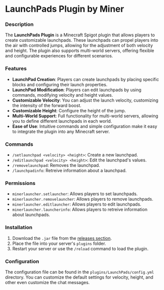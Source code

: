 # LaunchPads Plugin by Miner

### Description

The **LaunchPads Plugin** is a Minecraft Spigot plugin that allows players to create customizable launchpads. These launchpads can propel players into the air with controlled jumps, allowing for the adjustment of both velocity and height. The plugin also supports multi-world servers, offering flexible and configurable experiences for different scenarios.

### Features

- **LaunchPad Creation**: Players can create launchpads by placing specific blocks and configuring their launch properties.
- **LaunchPad Modification**: Players can edit launchpads by using commands, modifying velocity and height values.
- **Customizable Velocity**: You can adjust the launch velocity, customizing the intensity of the forward boost.
- **Customizable Height**: Configure the height of the jump.
- **Multi-World Support**: Full functionality for multi-world servers, allowing you to define different launchpads in each world.
- **Ease of Use**: Intuitive commands and simple configuration make it easy to integrate the plugin into any Minecraft server.

### Commands

- `/setlaunchpad <velocity> <height>`: Create a new launchpad.
- `/editlaunchpad <velocity> <height>`: Edit the launchpad's values.
- `/removelaunchpad`: Removes the launchpad.
- `/launchpadinfo`: Retreive information about a launchpad.

### Permissions

- `minerlauncher.setlauncher`: Allows players to set launchpads.
- `minerlauncher.removelauncher`: Allows players to remove launchpads.
- `minerlauncher.editlauncher`: Allows players to edit launchpads.
- `minerlauncher.launcherinfo`: Allows players to retreive information about launchpads.

### Installation

1. Download the `.jar` file from the [releases section](https://github.com/minercave/MinerLaunchPads/releases/).
2. Place the file into your server's `plugins` folder.
3. Restart your server or use the `/reload` command to load the plugin.

### Configuration

The configuration file can be found in the `plugins/LaunchPads/config.yml` directory. You can customize the default settings for velocity, height, and other even customize the chat messages.
